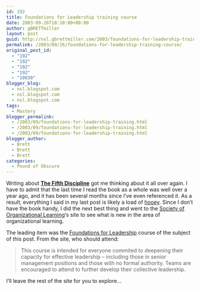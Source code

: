 ```yaml
---
id: 192
title: Foundations for Leadership training course
date: 2003-09-26T18:10:00+00:00
author: gBRETTmiller
layout: post
guid: http://nsl.gbrettmiller.com/2003/foundations-for-leadership-training-course
permalink: /2003/09/26/foundations-for-leadership-training-course/
original_post_id:
  - "192"
  - "192"
  - "192"
  - "192"
  - "10030"
blogger_blog:
  - nsl.blogspot.com
  - nsl.blogspot.com
  - nsl.blogspot.com
tags:
  - Mastery
blogger_permalink:
  - /2003/09/foundations-for-leadership-training.html
  - /2003/09/foundations-for-leadership-training.html
  - /2003/09/foundations-for-leadership-training.html
blogger_author:
  - Brett
  - Brett
  - Brett
categories:
  - Pound of Obscure
---
```

Writing about **[The Fifth Discipline](http://www.amazon.com/exec/obidos/ASIN/0385260954/gbrettmiller-20)** got me thinking about it all over again. I have to admit that the last time I read the book as a whole was well over a year ago, and it has been several months since I&#8217;ve even referenced it. As a result, everything I said in my last post is likely a load of [hooey](http://dictionary.reference.com/search?q=hooey). Since I don&#8217;t have the book handy, I did the next best thing and went to the [Society of Organizational Learning](http://www.sol-ne.org)&#8216;s site to see what is new in the area of organizational learning.

The leading item was the [Foundations for Leadership](http://www.sol-ne.org/capacity/foundations_for_leadership/) course of the subject of this post. From the site, who should attend: 

> This course is intended for everyone commited to deepening their capacity for effective leadership &#8211; including those in senior management positions and those with no formal authority. Teams are encouraged to attend to further develop their collective leadership.

I&#8217;ll leave the rest of the site for you to explore&#8230;